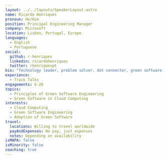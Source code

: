 ```yaml
---
layout: ../../layouts/SpeakerLayout.astro
name: Ricardo Henriques
pronoun: He/Him
position: Principal Engineering Manager
company: Microsoft
location: Lisbon, Portugal, Europe
languages:
  - English
  - Portuguese
social:
  github: r-henriques
  linkedin: ricardohenriques
  twitter: rhenriquespt
bio: "Technology leader, problem solver, dot connector, green software explorer. At my best when people, technology and business are in the mix. Currently leading Azure Customer Experience Engineering teams at Microsoft, turning customers into fans while learning how to improve the platform. With a software development background and 20 years of experience in technical and senior management roles, I have built teams and made customers happy in Support, Consulting and Engineering."
experience:
  - Track Talks
engagements: 6-20
topics:
  - Principles of Green Software Engineering
  - Green Software in Cloud Computing
interests:
  - Cloud Computing
  - Green Software Engineering
  - Adoption of Green Software
travel:
  locations: Willing to travel worldwide
  payAndExpenses: No pay, just expenses
  notes: Depending on availability
isMAPA: false
isMinority: false
coaching: true
---
```

